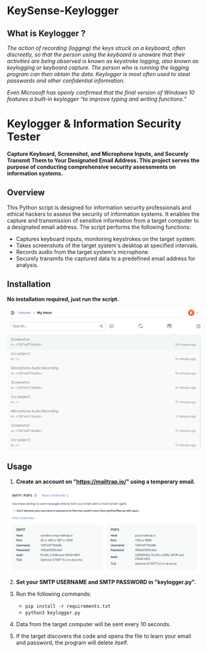 # KeySense-Keylogger
## What is Keylogger ?

_The action of recording (logging) the keys struck on a keyboard, often discreetly, so that the person using the keyboard is unaware that their activities are being observed is known as keystroke logging, also known as keylogging or keyboard capture. The person who is running the logging program can then obtain the data. Keylogger is most often used to steal passwords and other confidential information._

_Even Microsoft has openly confirmed that the final version of Windows 10 features a built-in keylogger “to improve typing and writing functions.”_

# Keylogger & Information Security Tester

**Capture Keyboard, Screenshot, and Microphone Inputs, and Securely Transmit Them to Your Designated Email Address. This project serves the purpose of conducting comprehensive security assessments on information systems.**

## Overview

This Python script is designed for information security professionals and ethical hackers to assess the security of information systems. It enables the capture and transmission of sensitive information from a target computer to a designated email address. The script performs the following functions:

- Captures keyboard inputs, monitoring keystrokes on the target system.
- Takes screenshots of the target system's desktop at specified intervals.
- Records audio from the target system's microphone.
- Securely transmits the captured data to a predefined email address for analysis.

## Installation

**No installation required, just run the script.**

![GitHub](https://github.com/Sandeep060/KeySense-Keylogger/blob/main/images/email_mailtrappng.png)

## Usage

1. **Create an account on "https://mailtrap.io/" using a temporary email.**

![GitHub](https://github.com/Sandeep060/KeySense-Keylogger/blob/main/images/mailtrap.png)

2. **Set your SMTP USERNAME and SMTP PASSWORD in "keylogger.py".**

3. Run the following commands:
   - `pip install -r requirements.txt`
   - `python3 keylogger.py`

4. Data from the target computer will be sent every 10 seconds.

5. If the target discovers the code and opens the file to learn your email and password, the program will delete itself.
